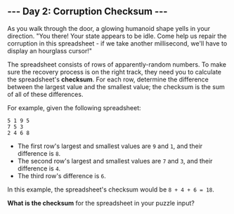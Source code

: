 ## --- Day 2: Corruption Checksum ---
As you walk through the door, a glowing humanoid shape yells in your direction. "You there! Your state appears to be idle. Come help us repair the corruption in this spreadsheet - if we take another millisecond, we'll have to display an hourglass cursor!"
 
The spreadsheet consists of rows of apparently-random numbers. To make sure the recovery process is on the right track, they need you to calculate the spreadsheet's **checksum**. For each row, determine the difference between the largest value and the smallest value; the checksum is the sum of all of these differences.
 
For example, given the following spreadsheet:
 
```
5 1 9 5
7 5 3
2 4 6 8
```
 
- The first row's largest and smallest values are `9` and `1`, and their difference is `8`.
- The second row's largest and smallest values are `7` and `3`, and their difference is `4`.
- The third row's difference is `6`.
 
In this example, the spreadsheet's checksum would be `8 + 4 + 6 = 18`.
 
**What is the checksum** for the spreadsheet in your puzzle input?
 